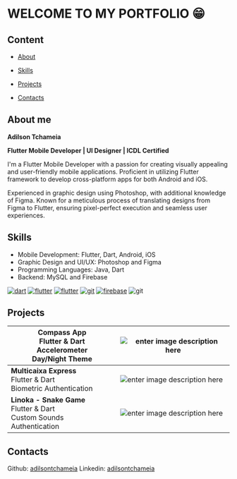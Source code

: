 

# WELCOME TO MY PORTFOLIO 😁

  

## Content

- [About](#about)

- [Skills](#skills)

- [Projects](#projects)

- [Contacts](#contacts)



## About me

**Adilson Tchameia**

**Flutter Mobile Developer | UI Designer | ICDL Certified**

I'm a Flutter Mobile Developer with a passion for creating visually appealing and user-friendly mobile applications. Proficient in utilizing Flutter framework to develop cross-platform apps for both Android and iOS. 

Experienced in graphic design using Photoshop, with additional knowledge of Figma. Known for a meticulous process of translating designs from Figma to Flutter, ensuring pixel-perfect execution and seamless user experiences.


## Skills

-   Mobile Development: Flutter, Dart, Android, iOS
-   Graphic Design and UI/UX: Photoshop and Figma
-   Programming Languages: Java, Dart
-   Backend: MySQL and Firebase

[![dart](https://camo.githubusercontent.com/d54cb8a71c6e700018b4d1390e6178d544f5713b618cb11e3d9513640a82d0c9/68747470733a2f2f7777772e766563746f726c6f676f2e7a6f6e652f6c6f676f732f646172746c616e672f646172746c616e672d69636f6e2e737667)](https://camo.githubusercontent.com/d54cb8a71c6e700018b4d1390e6178d544f5713b618cb11e3d9513640a82d0c9/68747470733a2f2f7777772e766563746f726c6f676f2e7a6f6e652f6c6f676f732f646172746c616e672f646172746c616e672d69636f6e2e737667)  [![flutter](https://camo.githubusercontent.com/ff6f52ffdfce44372e3be3eda37d354ce2a15874e9b15996c2263172683f7bcd/68747470733a2f2f7777772e766563746f726c6f676f2e7a6f6e652f6c6f676f732f6d7973716c2f6d7973716c2d69636f6e2e737667)](https://camo.githubusercontent.com/ff6f52ffdfce44372e3be3eda37d354ce2a15874e9b15996c2263172683f7bcd/68747470733a2f2f7777772e766563746f726c6f676f2e7a6f6e652f6c6f676f732f6d7973716c2f6d7973716c2d69636f6e2e737667)  [![flutter](https://camo.githubusercontent.com/114aa59f6bfe1ff7ef3444fbb224078eb6a32c43f0ed03a6c0c3e6df67e049ec/68747470733a2f2f7777772e766563746f726c6f676f2e7a6f6e652f6c6f676f732f666c7574746572696f2f666c7574746572696f2d69636f6e2e737667)](https://camo.githubusercontent.com/114aa59f6bfe1ff7ef3444fbb224078eb6a32c43f0ed03a6c0c3e6df67e049ec/68747470733a2f2f7777772e766563746f726c6f676f2e7a6f6e652f6c6f676f732f666c7574746572696f2f666c7574746572696f2d69636f6e2e737667)  [![git](https://camo.githubusercontent.com/f82a703a667f5ac47383b498bc733369523147b3ecabaa4323e0a660b7a2724d/68747470733a2f2f7777772e766563746f726c6f676f2e7a6f6e652f6c6f676f732f6a6176612f6a6176612d617232312e737667)](https://camo.githubusercontent.com/f82a703a667f5ac47383b498bc733369523147b3ecabaa4323e0a660b7a2724d/68747470733a2f2f7777772e766563746f726c6f676f2e7a6f6e652f6c6f676f732f6a6176612f6a6176612d617232312e737667)  [![firebase](https://camo.githubusercontent.com/dd4b2422ed3bfc9da88c43d18550375c66f9584327dff7ecc19315ce50b96f07/68747470733a2f2f7777772e766563746f726c6f676f2e7a6f6e652f6c6f676f732f66697265626173652f66697265626173652d69636f6e2e737667)](https://camo.githubusercontent.com/dd4b2422ed3bfc9da88c43d18550375c66f9584327dff7ecc19315ce50b96f07/68747470733a2f2f7777772e766563746f726c6f676f2e7a6f6e652f6c6f676f732f66697265626173652f66697265626173652d69636f6e2e737667)  ![git](https://camo.githubusercontent.com/fbfcb9e3dc648adc93bef37c718db16c52f617ad055a26de6dc3c21865c3321d/68747470733a2f2f7777772e766563746f726c6f676f2e7a6f6e652f6c6f676f732f6769742d73636d2f6769742d73636d2d69636f6e2e737667)  

## Projects
| **Compass App** <br /> Flutter & Dart <br /> Accelerometer <br /> Day/Night Theme <br />   | ![enter image description here](https://user-images.githubusercontent.com/64656900/179405151-aaf74c8f-3ec4-4c15-9a4f-9776d4fec752.gif) |
|--|--|
| **Multicaixa Express** <br /> Flutter & Dart <br /> Biometric Authentication <br /> | ![enter image description here](https://user-images.githubusercontent.com/64656900/173613518-6ecd67b5-bd9c-425d-95ab-9e6d60073c8d.gif) |
| **Linoka - Snake Game** <br /> Flutter & Dart <br /> Custom Sounds Authentication <br /> |  ![enter image description here](https://github.com/adilsontchameia/portfolio/assets/64656900/e69fcd3f-af97-48c3-826a-0638655101ba) |

## Contacts

Github: [adilsontchameia](https://github.com/adilsontchameia/)
Linkedin: [adilsontchameia](https://www.linkedin.com/in/adilsonchameia)

